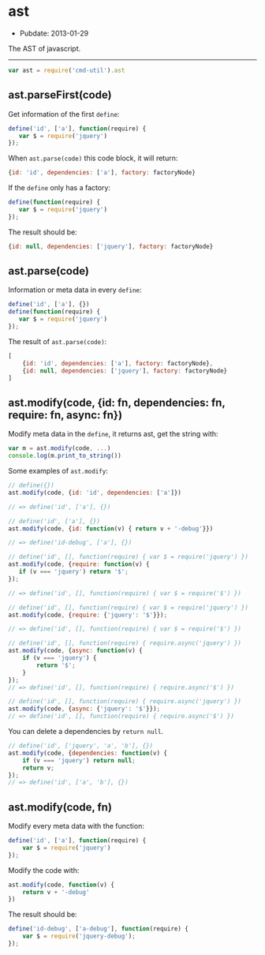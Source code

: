 # ast

- Pubdate: 2013-01-29

The AST of javascript.

-----

```js
var ast = require('cmd-util').ast
```

## ast.parseFirst(code)

Get information of the first `define`:

```js
define('id', ['a'], function(require) {
   var $ = require('jquery')
});
```

When `ast.parse(code)` this code block, it will return:

```js
{id: 'id', dependencies: ['a'], factory: factoryNode}
```

If the `define` only has a factory:

```js
define(function(require) {
   var $ = require('jquery')
});
```

The result should be:

```js
{id: null, dependencies: ['jquery'], factory: factoryNode}
```

## ast.parse(code)

Information or meta data in every `define`:

```js
define('id', ['a'], {})
define(function(require) {
   var $ = require('jquery')
});
```

The result of `ast.parse(code)`:

```js
[
    {id: 'id', dependencies: ['a'], factory: factoryNode},
    {id: null, dependencies: ['jquery'], factory: factoryNode}
]
```

## ast.modify(code, {id: fn, dependencies: fn, require: fn, async: fn})

Modify meta data in the `define`, it returns ast, get the string with:

```js
var m = ast.modify(code, ...)
console.log(m.print_to_string())
```

Some examples of `ast.modify`:

```js
// define({})
ast.modify(code, {id: 'id', dependencies: ['a']})

// => define('id', ['a'], {})
```

```js
// define('id', ['a'], {})
ast.modify(code, {id: function(v) { return v + '-debug'}})

// => define('id-debug', ['a'], {})
```

```js
// define('id', [], function(require) { var $ = require('jquery') })
ast.modify(code, {require: function(v) {
   if (v === 'jquery') return '$';
});

// => define('id', [], function(require) { var $ = require('$') })
```

```js
// define('id', [], function(require) { var $ = require('jquery') })
ast.modify(code, {require: {'jquery': '$'}});

// => define('id', [], function(require) { var $ = require('$') })
```

```js
// define('id', [], function(require) { require.async('jquery') })
ast.modify(code, {async: function(v) {
    if (v === 'jquery') {
        return '$';
    }
});
// => define('id', [], function(require) { require.async('$') })
```

```js
// define('id', [], function(require) { require.async('jquery') })
ast.modify(code, {async: {'jquery': '$'}});
// => define('id', [], function(require) { require.async('$') })
```

You can delete a dependencies by `return null`.

```js
// define('id', ['jquery', 'a', 'b'], {})
ast.modify(code, {dependencies: function(v) {
    if (v === 'jquery') return null;
    return v;
});
// => define('id', ['a', 'b'], {})
```

## ast.modify(code, fn)

Modify every meta data with the function:

```js
define('id', ['a'], function(require) {
    var $ = require('jquery')
});
```

Modify the code with:

```js
ast.modify(code, function(v) {
    return v + '-debug'
})
```

The result should be:

```js
define('id-debug', ['a-debug'], function(require) {
    var $ = require('jquery-debug');
});
```
